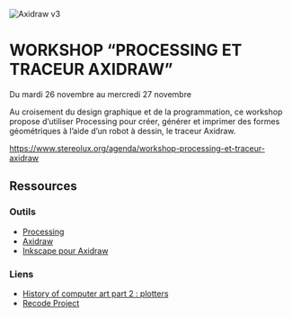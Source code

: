 ![Axidraw v3](http://v3ga.github.io/Images/Workshop_Bassens_axidraw/axidraw_v3_grid.JPG)

# WORKSHOP “PROCESSING ET TRACEUR AXIDRAW”
Du mardi 26 novembre au mercredi 27 novembre

Au croisement du design graphique et de la programmation, ce workshop propose d’utiliser Processing pour créer, générer et imprimer des formes géométriques à l’aide d’un robot à dessin, le traceur Axidraw.

https://www.stereolux.org/agenda/workshop-processing-et-traceur-axidraw

## Ressources
### Outils
* [Processing](www.processing.org)
* [Axidraw](www.axidraw.com)
* [Inkscape pour Axidraw](https://wiki.evilmadscientist.com/Axidraw_Software_Installation)

### Liens
* [History of computer art part 2 : plotters](https://piratefsh.github.io/2019/01/07/computer-art-history-part-2.html)
* [Recode Project](www.recodeproject.com)

